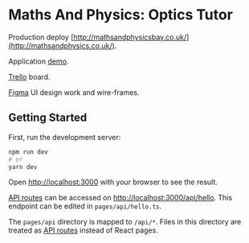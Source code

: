 # Maths And Physics: Optics Tutor

Production deploy [http://mathsandphysicsbay.co.uk/](http://mathsandphysics.co.uk/).

Application [demo](https://maths-and-physics-dusky.vercel.app/).

[Trello](https://trello.com/invite/b/gXjC8tsd/2f3c33a2ddde4c27dac07fdadb39d1e9/website-dev) board.

[Figma](https://www.figma.com/file/u4RY3R3jgQDM4szdt7IXi3/MAP?node-id=0%3A1) UI design work and wire-frames.

## Getting Started

First, run the development server:

```bash
npm run dev
# or
yarn dev
```

Open [http://localhost:3000](http://localhost:3000) with your browser to see the result.

[API routes](https://nextjs.org/docs/api-routes/introduction) can be accessed on [http://localhost:3000/api/hello](http://localhost:3000/api/hello). This endpoint can be edited in `pages/api/hello.ts`.

The `pages/api` directory is mapped to `/api/*`. Files in this directory are treated as [API routes](https://nextjs.org/docs/api-routes/introduction) instead of React pages.

